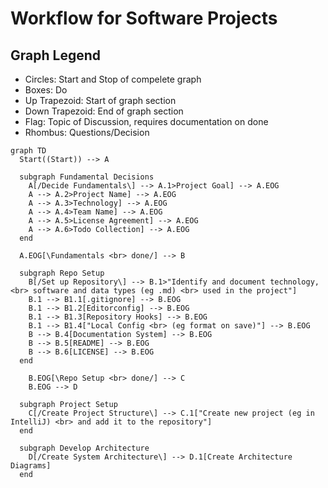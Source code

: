 # Workflow for Software Projects

## Graph Legend

- Circles: Start and Stop of compelete graph
- Boxes: Do
- Up Trapezoid: Start of graph section
- Down Trapezoid: End of graph section
- Flag: Topic of Discussion, requires documentation on done
- Rhombus: Questions/Decision

```mermaid
graph TD
  Start((Start)) --> A

  subgraph Fundamental Decisions
    A[/Decide Fundamentals\] --> A.1>Project Goal] --> A.EOG
    A --> A.2>Project Name] --> A.EOG
    A --> A.3>Technology] --> A.EOG
    A --> A.4>Team Name] --> A.EOG
    A --> A.5>License Agreement] --> A.EOG
    A --> A.6>Todo Collection] --> A.EOG
  end

  A.EOG[\Fundamentals <br> done/] --> B

  subgraph Repo Setup
    B[/Set up Repository\] --> B.1>"Identify and document technology, <br> software and data types (eg .md) <br> used in the project"]
    B.1 --> B1.1[.gitignore] --> B.EOG
    B.1 --> B1.2[Editorconfig] --> B.EOG
    B.1 --> B1.3[Repository Hooks] --> B.EOG
    B.1 --> B1.4["Local Config <br> (eg format on save)"] --> B.EOG
    B --> B.4[Documentation System] --> B.EOG
    B --> B.5[README] --> B.EOG
    B --> B.6[LICENSE] --> B.EOG
  end

    B.EOG[\Repo Setup <br> done/] --> C
    B.EOG --> D

  subgraph Project Setup
    C[/Create Project Structure\] --> C.1["Create new project (eg in IntelliJ) <br> and add it to the repository"]
  end

  subgraph Develop Architecture
    D[/Create System Architecture\] --> D.1[Create Architecture Diagrams]
  end
```
